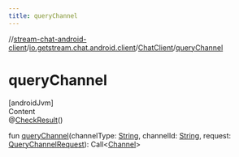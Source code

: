 ```yaml
---
title: queryChannel
---
```

//[stream-chat-android-client](../../../index.md)/[io.getstream.chat.android.client](../index.md)/[ChatClient](index.md)/[queryChannel](queryChannel.md)



# queryChannel  
[androidJvm]  
Content  
@[CheckResult](https://developer.android.com/reference/kotlin/androidx/annotation/CheckResult.html)()  
  
fun [queryChannel](queryChannel.md)(channelType: [String](https://kotlinlang.org/api/latest/jvm/stdlib/kotlin/-string/index.html), channelId: [String](https://kotlinlang.org/api/latest/jvm/stdlib/kotlin/-string/index.html), request: [QueryChannelRequest](../../io.getstream.chat.android.client.api.models/QueryChannelRequest/index.md)): Call&lt;[Channel](../../io.getstream.chat.android.client.models/Channel/index.md)&gt;  



